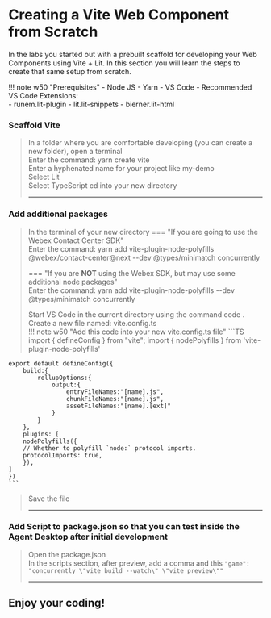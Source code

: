 # Creating a Vite Web Component from Scratch
In the labs you started out with a prebuilt scaffold for developing your Web Components using Vite + Lit.  In this section you will learn the steps to create that same setup from scratch.

!!! note w50 "Prerequisites"
    - Node JS
    - Yarn
    - VS Code 
    - Recommended VS Code Extensions:  
        - runem.lit-plugin
        - lit.lit-snippets
        - bierner.lit-html 

### Scaffold Vite
> In a folder where you are comfortable developing (you can create a new folder), open a terminal  
> Enter the command: <copy>yarn create vite</copy>  
> Enter a hyphenated name for your project like my-demo  
> Select Lit  
> Select TypeScript
> cd into your new directory  
>
> ---

### Add additional packages
> In the terminal of your new directory 
> === "If you are going to use the Webex Contact Center SDK"  
    Enter the command: <copy>yarn add vite-plugin-node-polyfills @webex/contact-center@next --dev @types/minimatch concurrently</copy>  
>
>
> === "If you are **NOT** using the Webex SDK, but may use some additional node packages"  
    Enter the command: <copy>yarn add vite-plugin-node-polyfills --dev @types/minimatch concurrently</copy>  
>
> Start VS Code in the current directory using the command <copy>code .</copy>  
> Create a new file named: <copy>vite.config.ts</copy>  
> !!! note w50 "Add this code into your new vite.config.ts file"
    ```TS
    import { defineConfig } from "vite";
    import { nodePolyfills } from 'vite-plugin-node-polyfills'

    export default defineConfig({
        build:{
            rollupOptions:{
                output:{
                    entryFileNames:"[name].js",
                    chunkFileNames:"[name].js",
                    assetFileNames:"[name].[ext]"
                }
            }
        },
        plugins: [
        nodePolyfills({
        // Whether to polyfill `node:` protocol imports.
        protocolImports: true,
        }),
    ]
    })
    ```
> Save the file  
>
> ---

### Add Script to package.json so that you can test inside the Agent Desktop after initial development
> Open the package.json  
> In the scripts section, after preview, add a comma and this <copy>`"game": "concurrently \"vite build --watch\" \"vite preview\""`</copy>  
>
> ---


## Enjoy your coding!